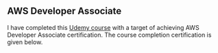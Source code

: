 
## AWS Developer Associate

I have completed this [Udemy course](https://www.udemy.com/course/aws-certified-developer-associate-dva-c01/) with a target of achieving AWS Developer Associate certification. The course completion certification is given below.

